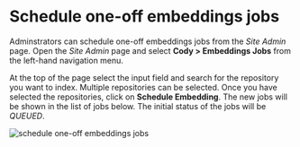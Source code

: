 # Schedule one-off embeddings jobs

Adminstrators can schedule one-off embeddings jobs from the _Site Admin_ page. Open the _Site Admin_ page and select **Cody > Embeddings Jobs** from the left-hand navigation menu.

At the top of the page select the input field and search for the repository you want to index. Multiple repositories can be selected. Once you have selected the repositories, click on **Schedule Embedding**. The new jobs will be shown in the list of jobs below. The initial status of the jobs will be _QUEUED_.

<img src="https://storage.googleapis.com/sourcegraph-assets/docs/images/embeddings/schedule-one-off-jobs.png" class="screenshot" alt="schedule one-off embeddings jobs">
